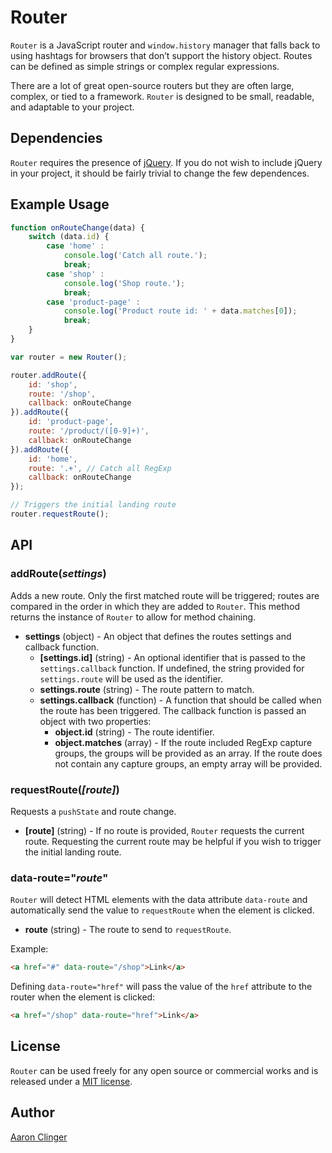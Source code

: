 # Router

`Router` is a JavaScript router and `window.history` manager that falls back to using hashtags for browsers that don’t support the history object. Routes can be defined as simple strings or complex regular expressions.

There are a lot of great open-source routers but they are often large, complex, or tied to a framework. `Router` is designed to be small, readable, and adaptable to your project.


## Dependencies

`Router` requires the presence of [jQuery](http://jquery.com). If you do not wish to include jQuery in your project, it should be fairly trivial to change the few dependences.


## Example Usage

```js
function onRouteChange(data) {
	switch (data.id) {
		case 'home' :
			console.log('Catch all route.');
			break;
		case 'shop' :
			console.log('Shop route.');
			break;
		case 'product-page' :
			console.log('Product route id: ' + data.matches[0]);
			break;
	}
}

var router = new Router();

router.addRoute({
	id: 'shop',
	route: '/shop',
	callback: onRouteChange
}).addRoute({
	id: 'product-page',
	route: '/product/([0-9]+)',
	callback: onRouteChange
}).addRoute({
	id: 'home',
	route: '.+', // Catch all RegExp
	callback: onRouteChange
});

// Triggers the initial landing route
router.requestRoute();
```

## API

### addRoute(*settings*)

Adds a new route. Only the first matched route will be triggered; routes are compared in the order in which they are added to `Router`. This method returns the instance of `Router` to allow for method chaining.

* **settings** (object) - An object that defines the routes settings and callback function.
    * **[settings.id]** (string) - An optional identifier that is passed to the `settings.callback` function. If undefined, the string provided for `settings.route` will be used as the identifier.
    * **settings.route** (string) - The route pattern to match.
    * **settings.callback** (function) - A function that should be called when the route has been triggered. The callback function is passed an object with two properties:
        * **object.id** (string) - The route identifier.
        * **object.matches** (array) - If the route included RegExp capture groups, the groups will be provided as an array. If the route does not contain any capture groups, an empty array will be provided.


### requestRoute(*[route]*)

Requests a `pushState` and route change.

* **[route]** (string) - If no route is provided, `Router` requests the current route. Requesting the current route may be helpful if you wish to trigger the initial landing route.

### data-route="*route*"

`Router` will detect HTML elements with the data attribute `data-route` and automatically send the value to `requestRoute` when the element is clicked.

* **route** (string) - The route to send to `requestRoute`.

Example:

```html
<a href="#" data-route="/shop">Link</a>
```  

Defining `data-route="href"` will pass the value of the `href` attribute to the router when the element is clicked:

```html
<a href="/shop" data-route="href">Link</a>
```

## License

`Router` can be used freely for any open source or commercial works and is released under a [MIT license](http://en.wikipedia.org/wiki/MIT_License).


## Author

[Aaron Clinger](http://aaronclinger.com)